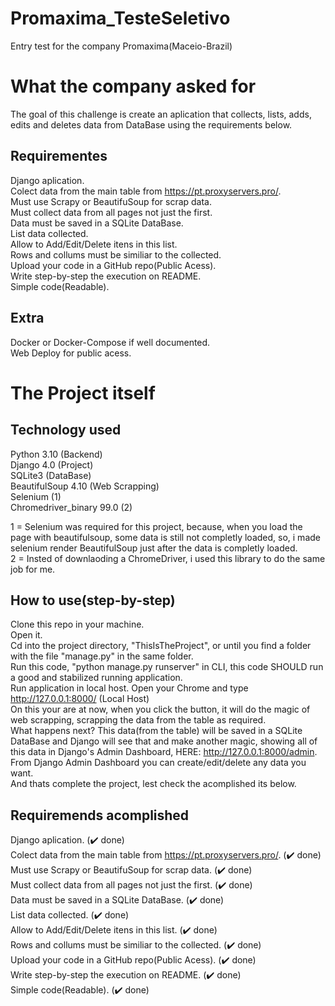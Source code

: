 # Promaxima_TesteSeletivo
Entry test for the company Promaxima(Maceio-Brazil)

# What the company asked for
The goal of this challenge is create an aplication that collects, lists, adds, edits and deletes data from DataBase using the requirements below.

## Requirementes
Django aplication. <br />
Colect data from the main table from https://pt.proxyservers.pro/. <br />
Must use Scrapy or BeautifuSoup for scrap data.<br />
Must collect data from all pages not just the first. <br />
Data must be saved in a SQLite DataBase.<br />
List data collected.<br />
Allow to Add/Edit/Delete itens in this list.<br />
Rows and collums must be similiar to the collected.<br />
Upload your code in a GitHub repo(Public Acess).<br />
Write step-by-step the execution on README.<br />
Simple code(Readable).<br />

## Extra
Docker or Docker-Compose if well documented.<br />
Web Deploy for public acess.<br />

# The Project itself
## Technology used
Python 3.10 (Backend)<br />
Django 4.0 (Project)<br />
SQLite3 (DataBase)<br />
BeautifulSoup 4.10 (Web Scrapping)<br />
Selenium (1)<br />
Chromedriver_binary 99.0 (2)<br />

1 = Selenium was required for this project, because, when you load the page with beautifulsoup, some data is still not completly loaded, so, i made selenium render BeautifulSoup just after the data is completly loaded.<br />
2 = Insted of downlaoding a ChromeDriver, i used this library to do the same job for me.

## How to use(step-by-step)
Clone this repo in your machine.<br />
Open it.<br />
Cd into the project directory, "ThisIsTheProject", or until you find a folder with the file "manage.py" in the same folder. <br />
Run this code, "python manage.py runserver" in CLI, this code SHOULD run a good and stabilized running application. <br />
Run application in local host. Open your Chrome and type http://127.0.0.1:8000/ (Local Host)<br />
On this your are at now, when you click the button, it will do the magic of web scrapping, scrapping the data from the table as required.<br />
What happens next? This data(from the table)  will be saved in a SQLite DataBase and Django will see that and make another magic, showing all of this data in Django's Admin Dashboard, HERE: http://127.0.0.1:8000/admin. <br />
From Django Admin Dashboard you can create/edit/delete any data you want.<br />
And thats complete the project, lest check the acomplished its below.<br />

## Requiremends acomplished
Django aplication. (:heavy_check_mark: done) <br /> 
Colect data from the main table from https://pt.proxyservers.pro/. (:heavy_check_mark: done)<br />
Must use Scrapy or BeautifuSoup for scrap data. (:heavy_check_mark: done)<br />
Must collect data from all pages not just the first. (:heavy_check_mark: done)<br />
Data must be saved in a SQLite DataBase. (:heavy_check_mark: done)<br />
List data collected. (:heavy_check_mark: done)<br />
Allow to Add/Edit/Delete itens in this list. (:heavy_check_mark: done)<br />
Rows and collums must be similiar to the collected. (:heavy_check_mark: done)<br />
Upload your code in a GitHub repo(Public Acess). (:heavy_check_mark: done)<br />
Write step-by-step the execution on README. (:heavy_check_mark: done)<br />
Simple code(Readable). (:heavy_check_mark: done)<br />
   
